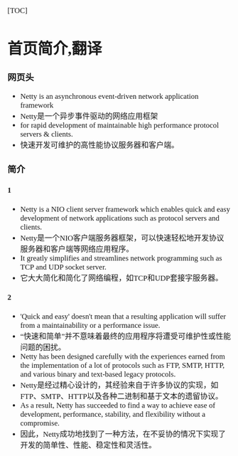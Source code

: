 <span  style="font-family: Simsun,serif; font-size: 17px; ">

[TOC]

# 首页简介,翻译

### 网页头

- Netty is an asynchronous event-driven network application framework
- Netty是一个异步事件驱动的网络应用框架
- for rapid development of maintainable high performance protocol servers & clients.
- 快速开发可维护的高性能协议服务器和客户端。

### 简介

#### 1

- Netty is a NIO client server framework which enables quick and easy development of network applications such as
  protocol servers and clients.
- Netty是一个NIO客户端服务器框架，可以快速轻松地开发协议服务器和客户端等网络应用程序。
- It greatly simplifies and streamlines network programming such as TCP and UDP socket server.
- 它大大简化和简化了网络编程，如TCP和UDP套接字服务器。

#### 2

- 'Quick and easy' doesn't mean that a resulting application will suffer from a maintainability or a performance issue.
- “快速和简单”并不意味着最终的应用程序将遭受可维护性或性能问题的困扰。
- Netty has been designed carefully with the experiences earned from the implementation of a lot of protocols such as
  FTP, SMTP, HTTP, and various binary and text-based legacy protocols.
- Netty是经过精心设计的，其经验来自于许多协议的实现，如FTP、SMTP、HTTP以及各种二进制和基于文本的遗留协议。
- As a result, Netty has succeeded to find a way to achieve ease of development, performance, stability, and flexibility
  without a compromise.
- 因此，Netty成功地找到了一种方法，在不妥协的情况下实现了开发的简单性、性能、稳定性和灵活性。

</span>